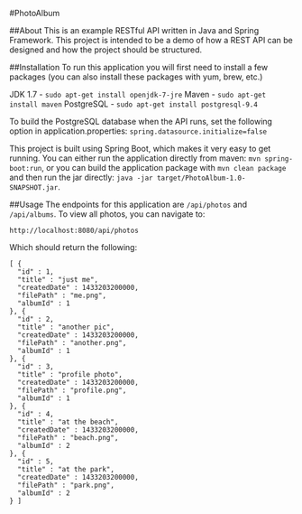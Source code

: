 #PhotoAlbum

##About
This is an example RESTful API written in Java and Spring Framework. This project is intended to be a demo of how a REST API can be designed and how the project should be structured.

##Installation
To run this application you will first need to install a few packages (you can also install these packages with yum, brew, etc.)

JDK 1.7 - `sudo apt-get install openjdk-7-jre`
Maven - `sudo apt-get install maven`
PostgreSQL - `sudo apt-get install postgresql-9.4`

To build the PostgreSQL database when the API runs, set the following option in application.properties: `spring.datasource.initialize=false`

This project is built using Spring Boot, which makes it very easy to get running. You can either run the application directly from maven: `mvn spring-boot:run`, or you can build the application package with `mvn clean package` and then run the jar directly: `java -jar target/PhotoAlbum-1.0-SNAPSHOT.jar`.

##Usage
The endpoints for this application are `/api/photos` and `/api/albums`. To view all photos, you can navigate to:

```
http://localhost:8080/api/photos
```

Which should return the following:

```
[ {
  "id" : 1,
  "title" : "just me",
  "createdDate" : 1433203200000,
  "filePath" : "me.png",
  "albumId" : 1
}, {
  "id" : 2,
  "title" : "another pic",
  "createdDate" : 1433203200000,
  "filePath" : "another.png",
  "albumId" : 1
}, {
  "id" : 3,
  "title" : "profile photo",
  "createdDate" : 1433203200000,
  "filePath" : "profile.png",
  "albumId" : 1
}, {
  "id" : 4,
  "title" : "at the beach",
  "createdDate" : 1433203200000,
  "filePath" : "beach.png",
  "albumId" : 2
}, {
  "id" : 5,
  "title" : "at the park",
  "createdDate" : 1433203200000,
  "filePath" : "park.png",
  "albumId" : 2
} ]
```
